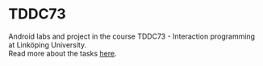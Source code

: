# TDDC73
Android labs and project in the course TDDC73 - Interaction programming at Linköping University.<br>
Read more about the tasks [here](https://www.ida.liu.se/~TDDD13/courseinfo.sv.shtml).
